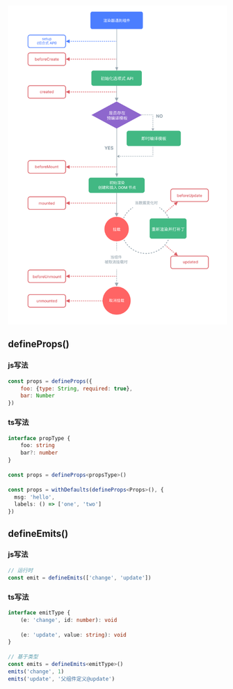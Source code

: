 ![lifecycle_zh](./images/lifecycle_zh.png)

## defineProps()

### js写法

```js
const props = defineProps({
	foo: {type: String, required: true},
	bar: Number
})
```

### ts写法

```typescript
interface propType {
	foo: string
	bar?: number
}

const props = defineProps<propsType>()

const props = withDefaults(defineProps<Props>(), {
  msg: 'hello',
  labels: () => ['one', 'two']
})
```

## defineEmits()

### js写法

```javascript
// 运行时
const emit = defineEmits(['change', 'update'])
```

### ts写法

```typescript
interface emitType {
	(e: 'change', id: number): void

	(e: 'update', value: string): void
}

// 基于类型
const emits = defineEmits<emitType>()
emits('change', 1)
emits('update', '父组件定义@update')
```

> 

